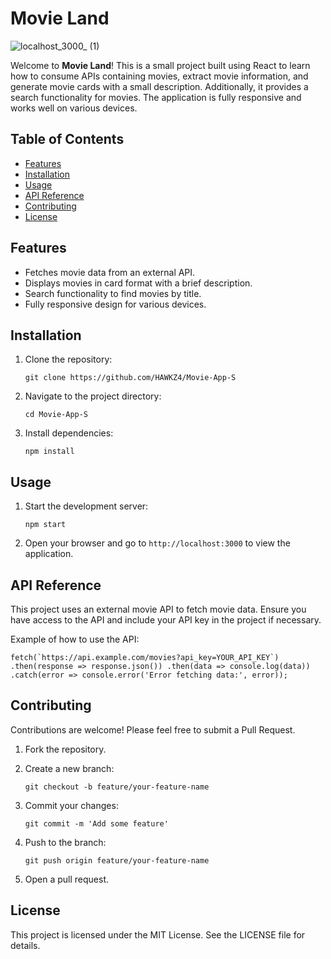 # Movie Land

![localhost_3000_ (1)](https://github.com/HAWKZ4/Movie-App-S/assets/108879264/48f6d0fc-f443-44d8-97f1-ba3b18ce675f)

Welcome to **Movie Land**! This is a small project built using React to learn how to consume APIs containing movies, extract movie information, and generate movie cards with a small description. Additionally, it provides a search functionality for movies.
 The application is fully responsive and works well on various devices.

## Table of Contents

-   [Features](#features)
-   [Installation](#installation)
-   [Usage](#usage)
-   [API Reference](#api-reference)
-   [Contributing](#contributing)
-   [License](#license)

## Features

-   Fetches movie data from an external API.
-   Displays movies in card format with a brief description.
-   Search functionality to find movies by title.
-   Fully responsive design for various devices.

## Installation

1.  Clone the repository:
    
    `git clone https://github.com/HAWKZ4/Movie-App-S` 
    
2.  Navigate to the project directory:
    
    `cd Movie-App-S` 
    
3.  Install dependencies:
    
    `npm install` 
    

## Usage

1.  Start the development server:
    
    `npm start` 
    
2.  Open your browser and go to `http://localhost:3000` to view the application.

## API Reference

This project uses an external movie API to fetch movie data. Ensure you have access to the API and include your API key in the project if necessary.

Example of how to use the API:

``fetch(`https://api.example.com/movies?api_key=YOUR_API_KEY`)
  .then(response => response.json())
  .then(data => console.log(data))
  .catch(error => console.error('Error fetching data:', error));`` 

## Contributing

Contributions are welcome! Please feel free to submit a Pull Request.

1.  Fork the repository.
2.  Create a new branch:
    
    `git checkout -b feature/your-feature-name` 
    
3.  Commit your changes:
    
    `git commit -m 'Add some feature'` 
    
4.  Push to the branch:
    
    `git push origin feature/your-feature-name` 
    
5.  Open a pull request.

## License

This project is licensed under the MIT License. See the LICENSE file for details.

